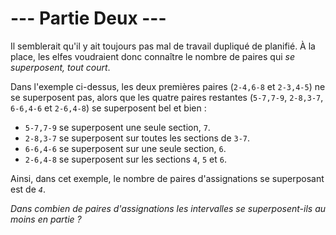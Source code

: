 # --- Partie Deux ---

Il semblerait qu'il y ait toujours pas mal de travail dupliqué de planifié. À la place, les elfes voudraient donc connaître le nombre de paires qui *se superposent, tout court*.

Dans l'exemple ci-dessus, les deux premières paires (`2-4,6-8` et `2-3,4-5`) ne se superposent pas, alors que les quatre paires restantes (`5-7,7-9`, `2-8,3-7`, `6-6,4-6` et `2-6,4-8`) se superposent bel et bien :

- `5-7,7-9` se superposent une seule section, `7`.
- `2-8,3-7` se superposent sur toutes les sections de `3-7`.
- `6-6,4-6` se superposent sur une seule section, `6`.
- `2-6,4-8` se superposent sur les sections `4`, `5` et `6`.

Ainsi, dans cet exemple, le nombre de paires d'assignations se superposant est de *`4`*.

*Dans combien de paires d'assignations les intervalles se superposent-ils au moins en partie ?*
